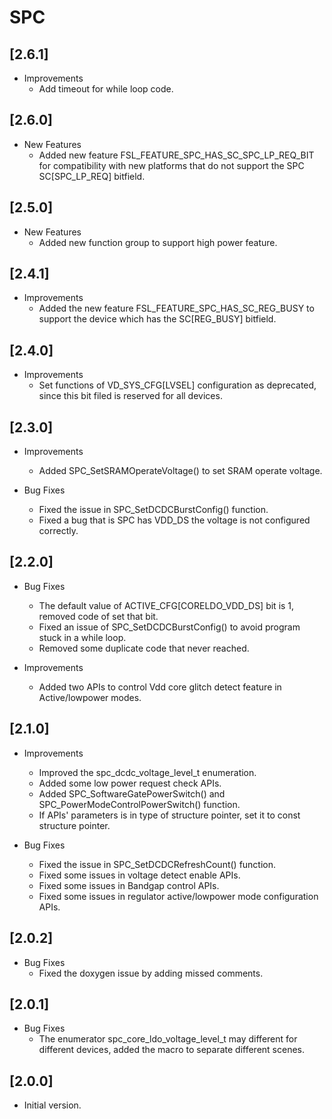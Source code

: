 # SPC

## [2.6.1]

- Improvements
  - Add timeout for while loop code.

## [2.6.0]

- New Features
  - Added new feature FSL_FEATURE_SPC_HAS_SC_SPC_LP_REQ_BIT for compatibility with
    new platforms that do not support the SPC SC[SPC_LP_REQ] bitfield.

## [2.5.0]

- New Features
  - Added new function group to support high power feature.

## [2.4.1]

- Improvements
  - Added the new feature FSL_FEATURE_SPC_HAS_SC_REG_BUSY to support the device which has the SC[REG_BUSY] bitfield.

## [2.4.0]

- Improvements
  - Set functions of VD_SYS_CFG[LVSEL] configuration as deprecated,
    since this bit filed is reserved for all devices.

## [2.3.0]

- Improvements

  - Added SPC_SetSRAMOperateVoltage() to set SRAM operate voltage.

- Bug Fixes

  - Fixed the issue in SPC_SetDCDCBurstConfig() function.
  - Fixed a bug that is SPC has VDD_DS the voltage is not configured correctly.

## [2.2.0]

- Bug Fixes

  - The default value of ACTIVE_CFG[CORELDO_VDD_DS] bit is 1, removed code of set that bit.
  - Fixed an issue of SPC_SetDCDCBurstConfig() to avoid program stuck in a while loop.
  - Removed some duplicate code that never reached.

- Improvements

  - Added two APIs to control Vdd core glitch detect feature in Active/lowpower modes.

## [2.1.0]

- Improvements

  - Improved the spc_dcdc_voltage_level_t enumeration.
  - Added some low power request check APIs.
  - Added SPC_SoftwareGatePowerSwitch() and SPC_PowerModeControlPowerSwitch() function.
  - If APIs' parameters is in type of structure pointer, set it to const structure pointer.

- Bug Fixes

  - Fixed the issue in SPC_SetDCDCRefreshCount() function.
  - Fixed some issues in voltage detect enable APIs.
  - Fixed some issues in Bandgap control APIs.
  - Fixed some issues in regulator active/lowpower mode configuration APIs.

## [2.0.2]

- Bug Fixes
  - Fixed the doxygen issue by adding missed comments.

## [2.0.1]

- Bug Fixes
  - The enumerator spc_core_ldo_voltage_level_t may different for different devices,
    added the macro to separate different scenes.

## [2.0.0]

- Initial version.
